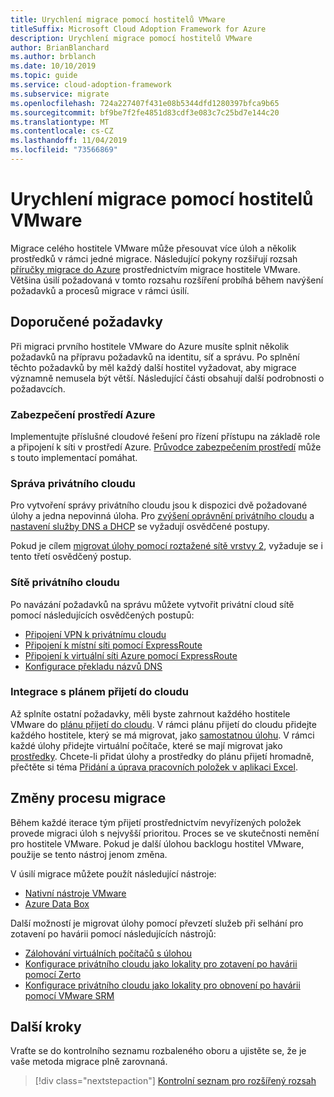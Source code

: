 ```yaml
---
title: Urychlení migrace pomocí hostitelů VMware
titleSuffix: Microsoft Cloud Adoption Framework for Azure
description: Urychlení migrace pomocí hostitelů VMware
author: BrianBlanchard
ms.author: brblanch
ms.date: 10/10/2019
ms.topic: guide
ms.service: cloud-adoption-framework
ms.subservice: migrate
ms.openlocfilehash: 724a227407f431e08b5344dfd1280397bfca9b65
ms.sourcegitcommit: bf9be7f2fe4851d83cdf3e083c7c25bd7e144c20
ms.translationtype: MT
ms.contentlocale: cs-CZ
ms.lasthandoff: 11/04/2019
ms.locfileid: "73566869"
---
```

# <a name="accelerate-migration-with-vmware-hosts"></a>Urychlení migrace pomocí hostitelů VMware

Migrace celého hostitele VMware může přesouvat více úloh a několik prostředků v rámci jedné migrace. Následující pokyny rozšiřují rozsah [příručky migrace do Azure](../azure-migration-guide/index.md) prostřednictvím migrace hostitele VMware. Většina úsilí požadovaná v tomto rozsahu rozšíření probíhá během navýšení požadavků a procesů migrace v rámci úsilí.

## <a name="suggested-prerequisites"></a>Doporučené požadavky

Při migraci prvního hostitele VMware do Azure musíte splnit několik požadavků na přípravu požadavků na identitu, síť a správu. Po splnění těchto požadavků by měl každý další hostitel vyžadovat, aby migrace významně nemusela být větší. Následující části obsahují další podrobnosti o požadavcích.

### <a name="secure-your-azure-environment"></a>Zabezpečení prostředí Azure

Implementujte příslušné cloudové řešení pro řízení přístupu na základě role a připojení k síti v prostředí Azure. [Průvodce zabezpečením prostředí](https://docs.microsoft.com/azure/vmware-cloudsimple/private-cloud-secure?toc=https://docs.microsoft.com/azure/cloud-adoption-framework/toc.json&bc=https://docs.microsoft.com/azure/cloud-adoption-framework/_bread/toc.json) může s touto implementací pomáhat.

### <a name="private-cloud-management"></a>Správa privátního cloudu

Pro vytvoření správy privátního cloudu jsou k dispozici dvě požadované úlohy a jedna nepovinná úloha. Pro [zvýšení oprávnění privátního cloudu](https://docs.microsoft.com/azure/vmware-cloudsimple/escalate-privileges?toc=https://docs.microsoft.com/azure/cloud-adoption-framework/toc.json&bc=https://docs.microsoft.com/azure/cloud-adoption-framework/_bread/toc.json) a [nastavení služby DNS a DHCP](https://docs.microsoft.com/azure/vmware-cloudsimple/dns-dhcp-setup?toc=https://docs.microsoft.com/azure/cloud-adoption-framework/toc.json&bc=https://docs.microsoft.com/azure/cloud-adoption-framework/_bread/toc.json) se vyžadují osvědčené postupy.

Pokud je cílem [migrovat úlohy pomocí roztažené sítě vrstvy 2](https://docs.microsoft.com/azure/vmware-cloudsimple/migration-layer-2-vpn?toc=https://docs.microsoft.com/azure/cloud-adoption-framework/toc.json&bc=https://docs.microsoft.com/azure/cloud-adoption-framework/_bread/toc.json), vyžaduje se i tento třetí osvědčený postup.

### <a name="private-cloud-networking"></a>Sítě privátního cloudu

Po navázání požadavků na správu můžete vytvořit privátní cloud sítě pomocí následujících osvědčených postupů:

- [Připojení VPN k privátnímu cloudu](https://docs.microsoft.com/azure/vmware-cloudsimple/set-up-vpn?toc=https://docs.microsoft.com/azure/cloud-adoption-framework/toc.json&bc=https://docs.microsoft.com/azure/cloud-adoption-framework/_bread/toc.json)
- [Připojení k místní síti pomocí ExpressRoute](https://docs.microsoft.com/azure/vmware-cloudsimple/on-premises-connection?toc=https://docs.microsoft.com/azure/cloud-adoption-framework/toc.json&bc=https://docs.microsoft.com/azure/cloud-adoption-framework/_bread/toc.json)
- [Připojení k virtuální síti Azure pomocí ExpressRoute](https://docs.microsoft.com/azure/vmware-cloudsimple/azure-expressroute-connection?toc=https://docs.microsoft.com/azure/cloud-adoption-framework/toc.json&bc=https://docs.microsoft.com/azure/cloud-adoption-framework/_bread/toc.json)
- [Konfigurace překladu názvů DNS](https://docs.microsoft.com/azure/vmware-cloudsimple/on-premises-dns-setup?toc=https://docs.microsoft.com/azure/cloud-adoption-framework/toc.json&bc=https://docs.microsoft.com/azure/cloud-adoption-framework/_bread/toc.json)

### <a name="integration-with-the-cloud-adoption-plan"></a>Integrace s plánem přijetí do cloudu

Až splníte ostatní požadavky, měli byste zahrnout každého hostitele VMware do [plánu přijetí do cloudu](../../plan/template.md). V rámci plánu přijetí do cloudu přidejte každého hostitele, který se má migrovat, jako [samostatnou úlohu](../../plan/workloads.md). V rámci každé úlohy přidejte virtuální počítače, které se mají migrovat jako [prostředky](../../plan/workloads.md). Chcete-li přidat úlohy a prostředky do plánu přijetí hromadně, přečtěte si téma [Přidání a úprava pracovních položek v aplikaci Excel](https://docs.microsoft.com/azure/devops/boards/backlogs/office/bulk-add-modify-work-items-excel?view=azure-devops).

## <a name="migrate-process-changes"></a>Změny procesu migrace

Během každé iterace tým přijetí prostřednictvím nevyřízených položek provede migraci úloh s nejvyšší prioritou. Proces se ve skutečnosti nemění pro hostitele VMware. Pokud je další úlohou backlogu hostitel VMware, použije se tento nástroj jenom změna.

V úsilí migrace můžete použít následující nástroje:

- [Nativní nástroje VMware](https://docs.microsoft.com/azure/vmware-cloudsimple/migrate-workloads?toc=https://docs.microsoft.com/azure/cloud-adoption-framework/toc.json&bc=https://docs.microsoft.com/azure/cloud-adoption-framework/_bread/toc.json)
- [Azure Data Box](https://docs.microsoft.com/azure/vmware-cloudsimple/migration-using-azure-data-box?toc=https://docs.microsoft.com/azure/cloud-adoption-framework/toc.json&bc=https://docs.microsoft.com/azure/cloud-adoption-framework/_bread/toc.json)

Další možností je migrovat úlohy pomocí převzetí služeb při selhání pro zotavení po havárii pomocí následujících nástrojů:

- [Zálohování virtuálních počítačů s úlohou](https://docs.microsoft.com/azure/vmware-cloudsimple/backup-workloads-veeam?toc=https://docs.microsoft.com/azure/cloud-adoption-framework/toc.json&bc=https://docs.microsoft.com/azure/cloud-adoption-framework/_bread/toc.json)
- [Konfigurace privátního cloudu jako lokality pro zotavení po havárii pomocí Zerto](https://docs.microsoft.com/azure/vmware-cloudsimple/disaster-recovery-zerto?toc=https://docs.microsoft.com/azure/cloud-adoption-framework/toc.json&bc=https://docs.microsoft.com/azure/cloud-adoption-framework/_bread/toc.json)
- [Konfigurace privátního cloudu jako lokality pro obnovení po havárii pomocí VMware SRM](https://docs.microsoft.com/azure/vmware-cloudsimple/disaster-recovery-site-recovery-manager?toc=https://docs.microsoft.com/azure/cloud-adoption-framework/toc.json&bc=https://docs.microsoft.com/azure/cloud-adoption-framework/_bread/toc.json)

## <a name="next-steps"></a>Další kroky

Vraťte se do kontrolního seznamu rozbaleného oboru a ujistěte se, že je vaše metoda migrace plně zarovnaná.

> [!div class="nextstepaction"]
> [Kontrolní seznam pro rozšířený rozsah](./index.md)
